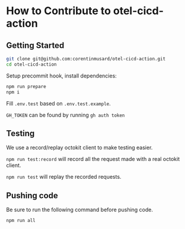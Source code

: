 # How to Contribute to otel-cicd-action

## Getting Started

```sh
git clone git@github.com:corentinmusard/otel-cicd-action.git
cd otel-cicd-action
```

Setup precommit hook, install dependencies:

```sh
npm run prepare
npm i
```

Fill `.env.test` based on `.env.test.example`.

`GH_TOKEN` can be found by running `gh auth token`

## Testing

We use a record/replay octokit client to make testing easier.

`npm run test:record` will record all the request made with a real octokit client.

`npm run test` will replay the recorded requests.

## Pushing code

Be sure to run the following command before pushing code.

```sh
npm run all
```
